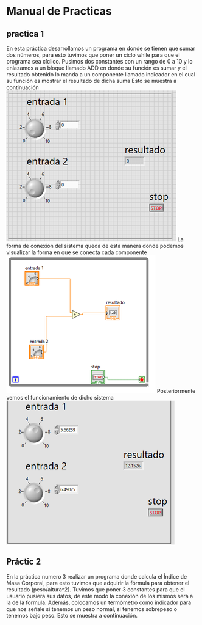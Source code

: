 # Manual de Practicas 
## practica 1 
En esta práctica desarrollamos un programa en donde se tienen que sumar dos números, para esto tuvimos que poner un ciclo while para que el programa sea cíclico. Pusimos dos constantes con un rango de 0 a 10 y lo enlazamos a un bloque llamado ADD en donde su función es sumar y el resultado obtenido lo manda a un componente llamado indicador en el cual su función es mostrar el resultado de dicha suma
Esto se muestra a continuación 
<img src="bloques.PNG">
La forma de conexión del sistema queda de esta manera donde podemos visualizar la forma en que se conecta cada componente
<img src= "2.PNG">
Posteriormente vemos el funcionamiento de dicho sistema 
<img src="3.PNG">

## Práctic 2
En la práctica numero 3 realizar un programa donde calcula el Índice de Masa Corporal, para esto tuvimos que adquirir la fórmula para obtener el resultado (peso/altura^2). Tuvimos que poner 3 constantes para que el usuario pusiera sus datos, de este modo la conexión de los mismos será a la de la formula. Además, colocamos un termómetro como indicador para que nos señale si tenemos un peso normal, si tenemos sobrepeso o tenemos bajo peso. Esto se muestra a continuación.
